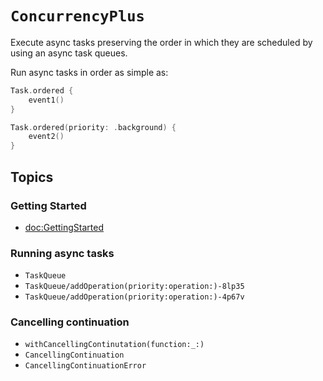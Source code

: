 # ``ConcurrencyPlus``

Execute async tasks preserving the order in which they are scheduled by using an async task queues.

Run async tasks in order as simple as:

```swift
Task.ordered {
    event1()
}

Task.ordered(priority: .background) {
    event2()
}
```

## Topics

### Getting Started

- <doc:GettingStarted>

### Running async tasks

- ``TaskQueue``
- ``TaskQueue/addOperation(priority:operation:)-8lp35``
- ``TaskQueue/addOperation(priority:operation:)-4p67v``

### Cancelling continuation

- ``withCancellingContinutation(function:_:)``
- ``CancellingContinuation``
- ``CancellingContinuationError``
